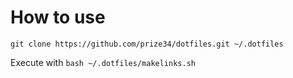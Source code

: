 # How to use

`git clone https://github.com/prize34/dotfiles.git ~/.dotfiles` 

Execute with `bash ~/.dotfiles/makelinks.sh`
